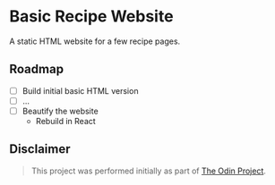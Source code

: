 # Basic Recipe Website

A static HTML website for a few recipe pages.

## Roadmap

- [ ] Build initial basic HTML version
- [ ] ...
- [ ] Beautify the website
  - Rebuild in React

## Disclaimer

> This project was performed initially as part of [The Odin Project](https://www.theodinproject.com/).
